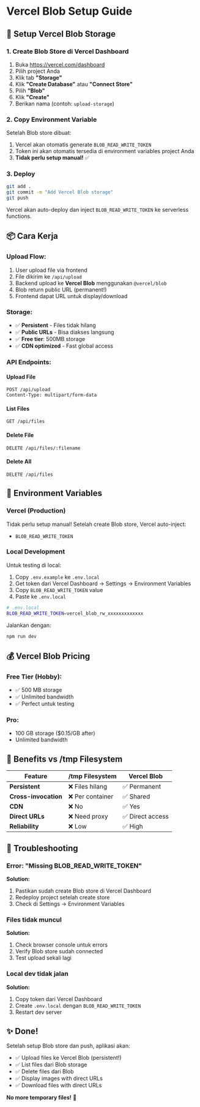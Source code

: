 # Vercel Blob Setup Guide

## 🚀 Setup Vercel Blob Storage

### 1. Create Blob Store di Vercel Dashboard

1. Buka https://vercel.com/dashboard
2. Pilih project Anda
3. Klik tab **"Storage"**
4. Klik **"Create Database"** atau **"Connect Store"**
5. Pilih **"Blob"**
6. Klik **"Create"**
7. Berikan nama (contoh: `upload-storage`)

### 2. Copy Environment Variable

Setelah Blob store dibuat:
1. Vercel akan otomatis generate `BLOB_READ_WRITE_TOKEN`
2. Token ini akan otomatis tersedia di environment variables project Anda
3. **Tidak perlu setup manual!** ✅

### 3. Deploy

```bash
git add .
git commit -m "Add Vercel Blob storage"
git push
```

Vercel akan auto-deploy dan inject `BLOB_READ_WRITE_TOKEN` ke serverless functions.

## 📦 Cara Kerja

### Upload Flow:
1. User upload file via frontend
2. File dikirim ke `/api/upload`
3. Backend upload ke **Vercel Blob** menggunakan `@vercel/blob`
4. Blob return public URL (permanent!)
5. Frontend dapat URL untuk display/download

### Storage:
- ✅ **Persistent** - Files tidak hilang
- ✅ **Public URLs** - Bisa diakses langsung
- ✅ **Free tier**: 500MB storage
- ✅ **CDN optimized** - Fast global access

### API Endpoints:

#### Upload File
```
POST /api/upload
Content-Type: multipart/form-data
```

#### List Files
```
GET /api/files
```

#### Delete File
```
DELETE /api/files/:filename
```

#### Delete All
```
DELETE /api/files
```

## 🔑 Environment Variables

### Vercel (Production)
Tidak perlu setup manual! Setelah create Blob store, Vercel auto-inject:
- `BLOB_READ_WRITE_TOKEN`

### Local Development
Untuk testing di local:

1. Copy `.env.example` ke `.env.local`
2. Get token dari Vercel Dashboard → Settings → Environment Variables
3. Copy `BLOB_READ_WRITE_TOKEN` value
4. Paste ke `.env.local`

```bash
# .env.local
BLOB_READ_WRITE_TOKEN=vercel_blob_rw_xxxxxxxxxxxxx
```

Jalankan dengan:
```bash
npm run dev
```

## 💰 Vercel Blob Pricing

### Free Tier (Hobby):
- ✅ 500 MB storage
- ✅ Unlimited bandwidth
- ✅ Perfect untuk testing

### Pro:
- 100 GB storage ($0.15/GB after)
- Unlimited bandwidth

## 🎯 Benefits vs /tmp Filesystem

| Feature | /tmp Filesystem | Vercel Blob |
|---------|----------------|-------------|
| **Persistent** | ❌ Files hilang | ✅ Permanent |
| **Cross-invocation** | ❌ Per container | ✅ Shared |
| **CDN** | ❌ No | ✅ Yes |
| **Direct URLs** | ❌ Need proxy | ✅ Direct access |
| **Reliability** | ❌ Low | ✅ High |

## 🔧 Troubleshooting

### Error: "Missing BLOB_READ_WRITE_TOKEN"
**Solution:**
1. Pastikan sudah create Blob store di Vercel Dashboard
2. Redeploy project setelah create store
3. Check di Settings → Environment Variables

### Files tidak muncul
**Solution:**
1. Check browser console untuk errors
2. Verify Blob store sudah connected
3. Test upload sekali lagi

### Local dev tidak jalan
**Solution:**
1. Copy token dari Vercel Dashboard
2. Create `.env.local` dengan `BLOB_READ_WRITE_TOKEN`
3. Restart dev server

## ✨ Done!

Setelah setup Blob store dan push, aplikasi akan:
- ✅ Upload files ke Vercel Blob (persistent!)
- ✅ List files dari Blob storage
- ✅ Delete files dari Blob
- ✅ Display images with direct URLs
- ✅ Download files with direct URLs

**No more temporary files!** 🎉
